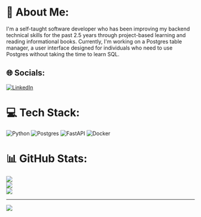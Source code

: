 # 💫 About Me:
I'm a self-taught software developer who has been improving my backend technical skills for the past 2.5 years through project-based learning and reading informational books. Currently, I'm working on a Postgres table manager, a user interface designed for individuals who need to use Postgres without taking the time to learn SQL.

## 🌐 Socials:
[![LinkedIn](https://img.shields.io/badge/LinkedIn-%230077B5.svg?logo=linkedin&logoColor=white)](https://linkedin.com/in/daniel-lacina-071191306)

# 💻 Tech Stack:
![Python](https://img.shields.io/badge/python-3670A0?style=for-the-badge&logo=python&logoColor=ffdd54) 
![Postgres](https://img.shields.io/badge/postgres-%23316192.svg?style=for-the-badge&logo=postgresql&logoColor=white) 
![FastAPI](https://img.shields.io/badge/FastAPI-005571?style=for-the-badge&logo=fastapi) 
![Docker](https://img.shields.io/badge/docker-%230db7ed.svg?style=for-the-badge&logo=docker&logoColor=white)

# 📊 GitHub Stats:
![](https://github-readme-stats.vercel.app/api?username=bendeez&theme=dark&hide_border=false&include_all_commits=false&count_private=false)<br/>
![](https://github-readme-streak-stats.herokuapp.com/?user=bendeez&theme=dark&hide_border=false)<br/>
![](https://github-readme-stats.vercel.app/api/top-langs/?username=bendeez&theme=dark&hide_border=false&include_all_commits=false&count_private=false&layout=compact)

---
[![](https://visitcount.itsvg.in/api?id=bendeez&icon=0&color=0)](https://visitcount.itsvg.in)

<!-- Proudly created with GPRM ( https://gprm.itsvg.in ) -->
